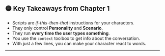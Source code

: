 ## 🟡 Key Takeaways from Chapter 1

* Scripts are *if-this-then-that* instructions for your characters.
* They only control **Personality** and **Scenario**.
* They run **every time the user types something**.
* You use the `context` toolbox to get info about the conversation.
* With just a few lines, you can make your character react to words.

---
